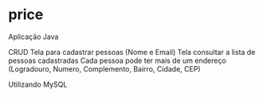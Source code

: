 # price

Aplicação Java 

CRUD 
Tela para cadastrar pessoas (Nome e Email)
Tela consultar a lista de pessoas cadastradas
Cada pessoa pode ter mais de um endereço (Logradouro, Numero, Complemento, Bairro, Cidade, CEP)


Utilizando MySQL
